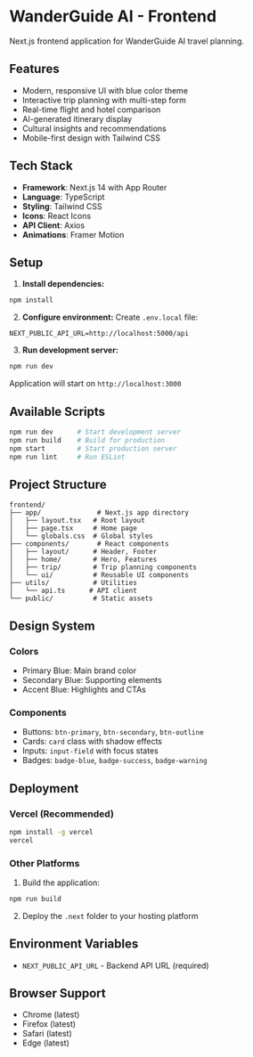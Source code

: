 # WanderGuide AI - Frontend

Next.js frontend application for WanderGuide AI travel planning.

## Features

- Modern, responsive UI with blue color theme
- Interactive trip planning with multi-step form
- Real-time flight and hotel comparison
- AI-generated itinerary display
- Cultural insights and recommendations
- Mobile-first design with Tailwind CSS

## Tech Stack

- **Framework**: Next.js 14 with App Router
- **Language**: TypeScript
- **Styling**: Tailwind CSS
- **Icons**: React Icons
- **API Client**: Axios
- **Animations**: Framer Motion

## Setup

1. **Install dependencies:**
```bash
npm install
```

2. **Configure environment:**
Create `.env.local` file:
```env
NEXT_PUBLIC_API_URL=http://localhost:5000/api
```

3. **Run development server:**
```bash
npm run dev
```

Application will start on `http://localhost:3000`

## Available Scripts

```bash
npm run dev      # Start development server
npm run build    # Build for production
npm start        # Start production server
npm run lint     # Run ESLint
```

## Project Structure

```
frontend/
├── app/              # Next.js app directory
│   ├── layout.tsx   # Root layout
│   ├── page.tsx     # Home page
│   └── globals.css  # Global styles
├── components/       # React components
│   ├── layout/      # Header, Footer
│   ├── home/        # Hero, Features
│   ├── trip/        # Trip planning components
│   └── ui/          # Reusable UI components
├── utils/           # Utilities
│   └── api.ts      # API client
└── public/          # Static assets
```

## Design System

### Colors
- Primary Blue: Main brand color
- Secondary Blue: Supporting elements
- Accent Blue: Highlights and CTAs

### Components
- Buttons: `btn-primary`, `btn-secondary`, `btn-outline`
- Cards: `card` class with shadow effects
- Inputs: `input-field` with focus states
- Badges: `badge-blue`, `badge-success`, `badge-warning`

## Deployment

### Vercel (Recommended)
```bash
npm install -g vercel
vercel
```

### Other Platforms
1. Build the application:
```bash
npm run build
```

2. Deploy the `.next` folder to your hosting platform

## Environment Variables

- `NEXT_PUBLIC_API_URL` - Backend API URL (required)

## Browser Support

- Chrome (latest)
- Firefox (latest)
- Safari (latest)
- Edge (latest)


